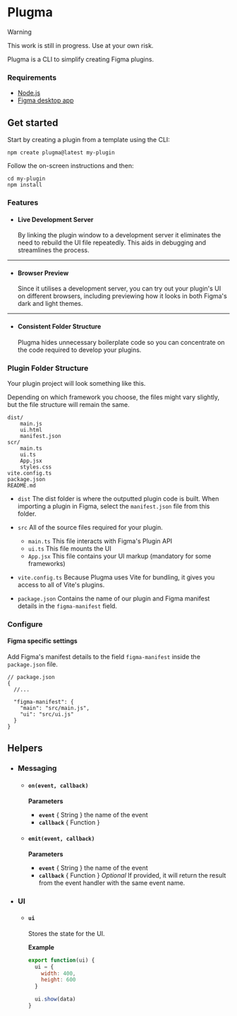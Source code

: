 # Plugma

> [!WARNING]
> This work is still in progress. Use at your own risk.

Plugma is a CLI to simplify creating Figma plugins.

### Requirements

- [Node.js](https://nodejs.org/en)
- [Figma desktop app](https://www.figma.com/downloads/)

## Get started

Start by creating a plugin from a template using the CLI:

```shell
npm create plugma@latest my-plugin
```

Follow the on-screen instructions and then:

```shell
cd my-plugin
npm install
```

### Features

- #### Live Development Server

  By linking the plugin window to a development server it eliminates the need to rebuild the UI file repeatedly. This aids in debugging and streamlines the process.

---

- #### Browser Preview

  Since it utilises a development server, you can try out your plugin's UI on different browsers, including previewing how it looks in both Figma's dark and light themes.

---

- #### Consistent Folder Structure

  Plugma hides unnecessary boilerplate code so you can concentrate on the code required to develop your plugins.

### Plugin Folder Structure

Your plugin project will look something like this.

Depending on which framework you choose, the files might vary slightly, but the file structure will remain the same.

```
dist/
    main.js
    ui.html
    manifest.json
scr/
    main.ts
    ui.ts
    App.jsx
    styles.css
vite.config.ts
package.json
README.md
```

- `dist` The dist folder is where the outputted plugin code is built. When importing a plugin in Figma, select the `manifest.json` file from this folder.

- `src` All of the source files required for your plugin.

  - `main.ts` This file interacts with Figma's Plugin API
  - `ui.ts` This file mounts the UI
  - `App.jsx` This file contains your UI markup (mandatory for some frameworks)

- `vite.config.ts` Because Plugma uses Vite for bundling, it gives you access to all of Vite's plugins.

- `package.json` Contains the name of our plugin and Figma manifest details in the `figma-manifest` field.

### Configure

<!-- Plugma specific settings

```jsonc
// package.json
{
    "plugma": {
        "framework": "svelte"
    }
}
``` -->

#### Figma specific settings

Add Figma's manifest details to the field `figma-manifest` inside the `package.json` file.

```jsonc
// package.json
{
  //...

  "figma-manifest": {
    "main": "src/main.js",
    "ui": "src/ui.js"
  }
}
```

## Helpers

- ### Messaging

  - #### `on(event, callback)`

    **Parameters**

    - **`event`** { String } the name of the event
    - **`callback`** { Function }

  - #### `emit(event, callback)`

    **Parameters**

    - **`event`** { String } the name of the event
    - **`callback`** { Function } _Optional_ If provided, it will return the result from the event handler with the same event name.

- ### UI

  - #### `ui`

    Stores the state for the UI.

    **Example**

    ```js
    export function(ui) {
      ui = {
        width: 400,
        height: 600
      }

      ui.show(data)
    }
    ```

